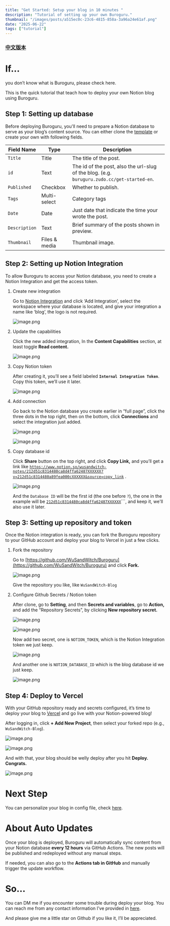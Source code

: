 ```yaml
---
title: "Get Started: Setup your blog in 10 minutes "
description: "Tutorial of setting up your own Buroguru."
thumbnail: "/images/posts/a515ec0c-23c6-4815-858a-3a96a24e61af.png"
date: "2025-06-22"
tags: ["tutorial"]
---
```


### [中文版本](https://buroguru.zudo.cc/posts/get-started-zh)


# If…


you don’t know what is Buroguru, please check here.


This is the quick tutorial that teach how to deploy your own Notion blog using Buroguru.


## Step 1: Setting up database


Before deploying Buroguru, you'll need to prepare a Notion database to serve as your blog’s content source. You can either clone the [template](/21ad51c831448068b621f3b5def5dd2d) or create your own with following fields.


| Field Name    | Type          | Description                                                                                 |
| ------------- | ------------- | ------------------------------------------------------------------------------------------- |
| `Title`       | Title         | The title of the post.                                                                      |
| `id`          | Text          | The id of the post, also the url-slug of the blog. (e.g. `buruguru.zudo.cc/get-started-en`. |
| `Published`   | Checkbox      | Whether to publish.                                                                         |
| `Tags`        | Multi-select  | Category tags                                                                               |
| `Date`        | Date          | Just date that indicate the time your wrote the post.                                       |
| `Description` | Text          | Brief summary of the posts shown in preview.                                                |
| `Thumbnail`   | Files & media | Thumbnail image.                                                                            |


## Step 2: Setting up Notion Integration


To allow Buroguru to access your Notion database, you need to create a Notion Integration and get the access token.

1. Create new integration

	Go to [Notion Integration](https://www.notion.so/profile/integrations) and click ‘Add Integration’, select the workspace where your database is located, and give your integration a name like ‘blog’, the logo is not required.


	![image.png](/images/posts/d7df9af3-32c9-4855-afe4-43a03dadabcb.png)

2. Update the capabilities

	Click the new added integration, In the **Content Capabilities** section, at least toggle **Read content.**


	![image.png](/images/posts/1091b9dd-f220-4276-b010-5ace4f82faf7.png)

3. Copy Notion token

	After creating it, you’ll see a field labeled **`Internal Integration Token`**. Copy this token, we’ll use it later.


	![image.png](/images/posts/0fd25eb8-dbd8-452a-bae2-dd7ffb422178.png)

4. Add connection

	Go back to the Notion database you create earlier in “full page”, click the three dots in the top right, then on the bottom, click **Connections** and select the integration just added.


	![image.png](/images/posts/78143704-f0e7-4b88-b70e-f97b7512967b.png)


	![image.png](/images/posts/6fb80ab9-3114-4f32-90cf-9341732286a0.png)

5. Copy database id

	Click **Share** button on the top right, and click **Copy Link,** and you’ll get a link like [`https://www.notion.so/wusandwitch-notes/212d51c8314480ca8d4ffa62487XXXXXX?v=212d51c8314480a89fea000cXXXXXX&source=copy_link`](https://www.notion.so/wusandwitch-notes/212d51c8314480ca8d4ffa624873e734?v=212d51c8314480a89fea000c43f4e73f) .


	![image.png](/images/posts/10249ced-2fa5-41ea-bf2a-8a41d2d8546f.png)


	And the `Database ID` will be the first id (the one before `?`), the one in the example will be  [`212d51c8314480ca8d4ffa62487XXXXXX`](https://www.notion.so/wusandwitch-notes/212d51c8314480ca8d4ffa624873e734?v=212d51c8314480a89fea000c43f4e73f)```, and keep it, we'll also use it later.


## Step 3: Setting up repository and token


Once the Notion integration is ready, you can fork the Buroguru repository to your GitHub account and deploy your blog to Vercel in just a few clicks.

1. Fork the repository

	Go to [https://github.com/WuSandWitch/Buroguru](https://github.com/WuSandWitch/Buroguru) and click **Fork.**


	![image.png](/images/posts/094e0e5a-9e60-4412-abb6-8ab45efeb9c0.png)


	Give the repository you like, like `WuSandWitch-Blog`

2. Configure Github Secrets /  Notion token

	After clone, go to **Setting**, and then **Secrets and variables**, go to **Action,** and add the “Repository Secrets”, by clicking **New repository secret.**


	![image.png](/images/posts/ec875038-8241-47ed-9fbe-74151b7cc91e.png)


	![image.png](/images/posts/219416de-09ec-4935-824b-f96ea5e84594.png)


	Now add two secret, one is `NOTION_TOKEN`, which is the Notion Integration token we just keep.


	![image.png](/images/posts/bc8f3713-19db-4a3c-ad7b-efb42590954f.png)


	And another one is `NOTION_DATABASE_ID` which is the blog database id we just keep.


	![image.png](/images/posts/4019fb70-14b9-496a-af9f-b6f504055241.png)


## Step 4: Deploy to Vercel


With your GitHub repository ready and secrets configured, it’s time to deploy your blog to [Vercel](https://vercel.com/) and go live with your Notion-powered blog!


After logging in, click **+ Add New Project**, then select your forked repo (e.g., `WuSandWitch-Blog`).


![image.png](/images/posts/01c2264c-768c-4d76-8fd8-00acfdf61ab3.png)


![image.png](/images/posts/28755d56-163a-4283-b3b8-76c6af30c17c.png)


And with that, your blog should be welly deploy after you hit **Deploy. Congrats.**


![image.png](/images/posts/f9c183bc-2ca3-4501-bcb7-773d7da4e314.png)


# Next Step


You can personalize your blog in config file, check [here](https://buroguru.zudo.cc/posts/config-guide-en).


# About Auto Updates


Once your blog is deployed, Buroguru will automatically sync content from your Notion database **every 12 hours** via GitHub Actions. The new posts will be published and redeployed without any manual steps.


If needed, you can also go to the **Actions tab in GitHub** and manually trigger the update workflow.


# So…


You can DM me if you encounter some trouble during deploy your blog. You can reach me from any contact information I’ve provided in [here](https://wusandwitch.zudo.cc/).


And please give me a little star on Github if you like it, I’ll be appreciated.

